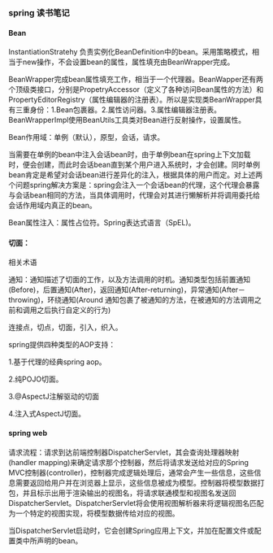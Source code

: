 ### spring 读书笔记

#### Bean

InstantiationStratehy 负责实例化BeanDefinition中的bean。采用策略模式，相当于new操作，不会设置bean的属性，属性填充由BeanWrapper完成。

BeanWrapper完成bean属性填充工作，相当于一个代理器。BeanWapper还有两个顶级类接口，分别是PropetryAccessor（定义了各种访问Bean属性的方法）和PropertyEditorRegistry（属性编辑器的注册表）。所以是实现类BeanWrapper具有三重身份：1.Bean包裹器。2.属性访问器。3.属性编辑器注册表。BeanWrapperImpl使用BeanUtils工具类对Bean进行反射操作，设置属性。

Bean作用域：单例（默认），原型，会话，请求。

当需要在单例的bean中注入会话bean时，由于单例bean在spring上下文加载时，便会创建，而此时会话bean直到某个用户进入系统时，才会创建。同时单例bean肯定是希望对会话bean进行差异化的注入，根据具体的用户而定。对上述两个问题spring解决方案是：spring会注入一个会话bean的代理，这个代理会暴露与会话bean相同的方法，当具体调用时，代理会对其进行懒解析并将调用委托给会话作用域内真正的bean。

Bean属性注入：属性占位符。Spring表达式语言（SpEL)。



#### 切面：

相关术语

通知：通知描述了切面的工作，以及方法调用的时机。通知类型包括前置通知(Before)，后置通知(After)，返回通知(After-returning)，异常通知(After－throwing)，环绕通知(Around 通知包裹了被通知的方法，在被通知的方法调用之前和调用之后执行自定义的行为)

连接点，切点，切面，引入，织入。

spring提供四种类型的AOP支持：

1.基于代理的经典spring aop。

2.纯POJO切面。

3.@AspectJ注解驱动的切面

4.注入式AspectJ切面。

#### spring web

请求流程：请求到达前端控制器DispatcherServlet，其会查询处理器映射(handler mapping)来确定请求那个控制器，然后将请求发送给对应的Spring MVC控制器(controller)，控制器完成逻辑处理后，通常会产生一些信息，这些信息需要返回给用户并在浏览器上显示，这些信息被成为模型。控制器将模型数据打包，并且标示出用于渲染输出的视图名，将请求联通模型和视图名发送回DispatcherServlet。DispatcherServlet将会使用视图解析器来将逻辑视图名匹配为一个特定的视图实现，将模型数据传给对应的视图。

当DispatcherServlet启动时，它会创建Spring应用上下文，并加在配置文件或配置类中所声明的bean。







